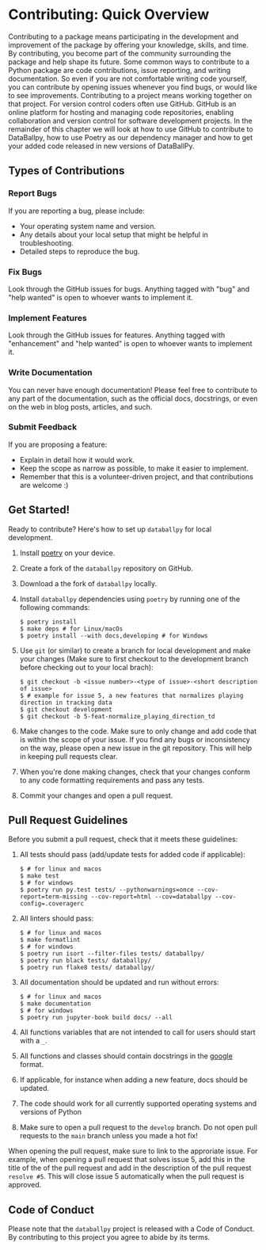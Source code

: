 # Contributing: Quick Overview

Contributing to a package means participating in the development and improvement of the package by offering your knowledge, skills, and time. By contributing, you become part of the community surrounding the package and help shape its future. Some common ways to contribute to a Python package are code contributions, issue reporting, and writing documentation. So even if you are not comfortable writing code yourself, you can contribute by opening issues whenever you find bugs, or would like to see improvements. Contributing to a project means working together on that project. For version control coders often use GitHub. GitHub is an online platform for hosting and managing code repositories, enabling collaboration and version control for software development projects. In the remainder of this chapter we will look at how to use GitHub to contribute to DataBallpy, how to use Poetry as our dependency manager and how to get your added code released in new versions of DataBallPy.

## Types of Contributions

### Report Bugs

If you are reporting a bug, please include:

* Your operating system name and version.
* Any details about your local setup that might be helpful in troubleshooting.
* Detailed steps to reproduce the bug.

### Fix Bugs

Look through the GitHub issues for bugs. Anything tagged with "bug" and "help
wanted" is open to whoever wants to implement it.

### Implement Features

Look through the GitHub issues for features. Anything tagged with "enhancement"
and "help wanted" is open to whoever wants to implement it.

### Write Documentation

You can never have enough documentation! Please feel free to contribute to any
part of the documentation, such as the official docs, docstrings, or even
on the web in blog posts, articles, and such.

### Submit Feedback

If you are proposing a feature:

* Explain in detail how it would work.
* Keep the scope as narrow as possible, to make it easier to implement.
* Remember that this is a volunteer-driven project, and that contributions
  are welcome :)

## Get Started!

Ready to contribute? Here's how to set up `databallpy` for local development.

1. Install [poetry](https://python-poetry.org/) on your device. 
2. Create a fork of the `databallpy` repository on GitHub.
3. Download a the fork  of `databallpy` locally.
4. Install `databallpy` dependencies using `poetry` by running one of the following commands:

    ```console
    $ poetry install
    $ make deps # for Linux/macOs
    $ poetry install --with docs,developing # for Windows
    ```
5. Use `git` (or similar) to create a branch for local development and make your changes (Make sure to first checkout to the development branch before checking out to your local brach):

    ```console
    $ git checkout -b <issue number>-<type of issue>-<short description of issue>
    $ # example for issue 5, a new features that normalizes playing direction in tracking data
    $ git checkout development
    $ git checkout -b 5-feat-normalize_playing_direction_td
    ```

6. Make changes to the code. Make sure to only change and add code that is within the scope of your issue. If you find any bugs or inconsistency on the way, please open a new issue in the git repository. This will help in keeping pull requests clear.

7. When you're done making changes, check that your changes conform to any code formatting requirements and pass any tests.
      
8. Commit your changes and open a pull request.

## Pull Request Guidelines

Before you submit a pull request, check that it meets these guidelines:

  1. All tests should pass (add/update tests for added code if applicable): 
     
      ```console
      $ # for linux and macos
      $ make test
      $ # for windows
      $ poetry run py.test tests/ --pythonwarnings=once --cov-report=term-missing --cov-report=html --cov=databallpy --cov-config=.coveragerc
      ```

  2. All linters should pass:
      
      ```console
      $ # for linux and macos
      $ make formatlint
      $ # for windows
      $ poetry run isort --filter-files tests/ databallpy/
      $ poetry run black tests/ databallpy/
      $ poetry run flake8 tests/ databallpy/
      ```
  
  3. All documentation should be updated and run without errors:
        
      ```console
      $ # for linux and macos
      $ make documentation
      $ # for windows
      $ poetry run jupyter-book build docs/ --all
      ```

  4. All functions variables that are not intended to call for users should start with a `_`.
  5. All functions and classes should contain docstrings in the [google](https://github.com/NilsJPWerner/autoDocstring/blob/HEAD/docs/google.md) format.
  6. If applicable, for instance when adding a new feature, docs should be updated.
  7. The code should work for all currently supported operating systems and versions of Python
  8. Make sure to open a pull request to the `develop` branch. Do not open pull requests to the `main` branch unless you made a hot fix!

When opening the pull request, make sure to link to the approriate issue. For example, when opening a pull request that solves issue 5, add this in the title of the 
of the pull request and add in the description of the pull request `resolve #5`. This will close issue 5 automatically when the pull request is approved.

## Code of Conduct

Please note that the `databallpy` project is released with a
Code of Conduct. By contributing to this project you agree to abide by its terms.
